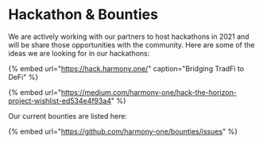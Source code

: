 # Hackathon & Bounties

We are actively working with our partners to host hackathons in 2021 and will be share those opportunities with the community. Here are some of the ideas we are looking for in our hackathons:

{% embed url="https://hack.harmony.one/" caption="Bridging TradFi to DeFi" %}

{% embed url="https://medium.com/harmony-one/hack-the-horizon-project-wishlist-ed534e4f93a4" %}

Our current bounties are listed here:

{% embed url="https://github.com/harmony-one/bounties/issues" %}









